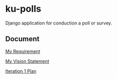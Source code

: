 # ku-polls
Django application for conduction a poll or survey.

## Document
[My Requirement](../../wiki/Requirement)

[My Vision Statement](../../wiki/Vision%20Statement)

[Iteration 1 Plan](../../wiki/Iteration%201%20Plan)
